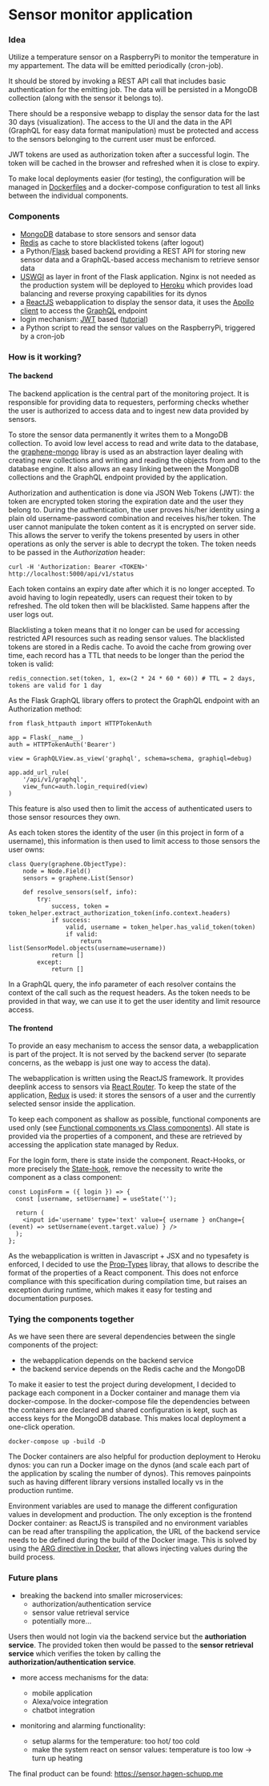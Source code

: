 # Sensor monitor application
### Idea
Utilize a temperature sensor on a RaspberryPi to monitor the temperature in my appartement. 
The data will be emitted periodically (cron-job). 

It should be stored by invoking a REST API call that includes basic authentication for the emitting job.
The data will be persisted in a MongoDB collection (along with the sensor it belongs to).

There should be a responsive webapp to display the sensor data for the last 30 days (visualization).
The access to the UI and the data in the API (GraphQL for easy data format manipulation) must be protected and 
access to the sensors belonging to the current user must be enforced.

JWT tokens are used as authorization token after a successful login. The token will be cached in the browser and refreshed when it is close to expiry.

To make local deployments easier (for testing), the configuration will be managed in [Dockerfiles](https://www.docker.com/) and a docker-compose configuration to test all links between the individual components.

### Components
* [MongoDB](https://www.mongodb.com) database to store sensors and sensor data
* [Redis](https://redis.io/) as cache to store blacklisted tokens (after logout)
* a Python/[Flask](https://flask.palletsprojects.com/en/1.1.x/) based backend providing a REST API for storing new sensor data and a GraphQL-based access mechanism to retrieve sensor data
* [USWGI](https://uwsgi-docs.readthedocs.io/en/latest/) as layer in front of the Flask application. Nginx is not needed as the production system will be deployed to [Heroku](https://heroku.com/) which provides load balancing and reverse proxying capabilities for its dynos
* a [ReactJS](https://reactjs.org/) webapplication to display the sensor data, it uses the [Apollo client](https://www.apollographql.com/docs/react/) to access the [GraphQL](https://graphql.org/) endpoint
* login mechanism: [JWT](https://jwt.io/) based ([tutorial](https://realpython.com/token-based-authentication-with-flask/))
* a Python script to read the sensor values on the RaspberryPi, triggered by a cron-job

### How is it working?
#### The backend
The backend application is the central part of the monitoring project. It is responsible for providing data to requesters, performing checks whether the user is authorized to access data and to ingest new data provided by sensors.

To store the sensor data permanently it writes them to a MongoDB collection. To avoid low level access to read and write data to the database, the [graphene-mongo](https://github.com/graphql-python/graphene-mongo) libray is used as an abstraction layer dealing with creating new collections and writing and reading the objects from and to the database engine. It also allows an easy linking between the MongoDB collections and the GraphQL endpoint provided by the application. 

Authorization and authentication is done via JSON Web Tokens (JWT): the token are encrypted token storing the expiration date and the user they belong to. During the authentication, the user proves his/her identity using a plain old username-password combination and receives his/her token. The user cannot manipulate the token content as it is encrypted on server side. This allows the server to verify the tokens presented by users in other operations as only the server is able to decrypt the token. The token needs to be passed in the *Authorization* header:

```
curl -H 'Authorization: Bearer <TOKEN>' http://localhost:5000/api/v1/status
```

Each token contains an expiry date after which it is no longer accepted. To avoid having to login repeatedly, users can request their token to by refreshed. The old token then will be blacklisted. Same happens after the user logs out.

Blacklisting a token means that it no longer can be used for accessing restricted API resources such as reading sensor values. The blacklisted tokens are stored in a Redis cache. To avoid the cache from growing over time, each record has a TTL that needs to be longer than the period the token is valid:

```
redis_connection.set(token, 1, ex=(2 * 24 * 60 * 60)) # TTL = 2 days, tokens are valid for 1 day
```

As the Flask GraphQL library offers to protect the GraphQL endpoint with an Authorization method: 

```
from flask_httpauth import HTTPTokenAuth

app = Flask(__name__)
auth = HTTPTokenAuth('Bearer')

view = GraphQLView.as_view('graphql', schema=schema, graphiql=debug)

app.add_url_rule(
    '/api/v1/graphql',
    view_func=auth.login_required(view)
)
```

This feature is also used then to limit the access of authenticated users to those sensor resources they own.

As each token stores the identity of the user (in this project in form of a username), this information is then used to limit access to those sensors the user owns:

```
class Query(graphene.ObjectType):
    node = Node.Field()
    sensors = graphene.List(Sensor)

    def resolve_sensors(self, info):
        try:
            success, token = token_helper.extract_authorization_token(info.context.headers)
            if success:
                valid, username = token_helper.has_valid_token(token)
                if valid:
                    return list(SensorModel.objects(username=username))
            return []
        except:
            return []
```

In a GraphQL query, the info parameter of each resolver contains the context of the call such as the request headers. As the token needs to be provided in that way, we can use it to get the user identity and limit resource access.

#### The frontend
To provide an easy mechanism to access the sensor data, a webapplication is part of the project. It is not served by the backend server (to separate concerns, as the webapp is just one way to access the data).

The webapplication is written using the ReactJS framework. It provides deeplink access to sensors via [React Router](https://reacttraining.com/react-router/). To keep the state of the application, [Redux](https://redux.js.org/) is used: it stores the sensors of a user and the currently selected sensor inside the application.

To keep each component as shallow as possible, functional components are used only (see [Functional components vs Class components](https://medium.com/@Zwenza/functional-vs-class-components-in-react-231e3fbd7108)). All state is provided via the properties of a component, and these are retrieved by accessing the application state managed by Redux. 

For the login form, there is state inside the component. React-Hooks, or more precisely the [State-hook](https://reactjs.org/docs/hooks-state.html), remove the necessity to write the component as a class component:

```
const LoginForm = ({ login }) => {
  const [username, setUsername] = useState('');
  
  return (
    <input id='username' type='text' value={ username } onChange={ (event) => setUsername(event.target.value) } />
  );
};
```

As the webapplication is written in Javascript + JSX and no typesafety is enforced, I decided to use the [Prop-Types](https://www.npmjs.com/package/prop-types) libray, that allows to describe the format of the properties of a React component. This does not enforce compliance with this specification during compilation time, but raises an exception during runtime, which makes it easy for testing and documentation purposes.

### Tying the components together
As we have seen there are several dependencies between the single components of the project:
* the webapplication depends on the backend service
* the backend service depends on the Redis cache and the MongoDB

To make it easier to test the project during development, I decided to package each component in a Docker container and manage them via docker-compose.
In the docker-compose file the dependencies between the containers are declared and shared configuration is kept, such as access keys for the MongoDB database. This makes local deployment a one-click operation.

```
docker-compose up -build -D
```

The Docker containers are also helpful for production deployment to Heroku dynos: you can run a Docker image on the dynos (and scale each part of the application by scaling the number of dynos). This removes painpoints such as having different library versions installed locally vs in the production runtime.

Environment variables are used to manage the different configuration values in development and production. The only exception is the frontend Docker container: as ReactJS is transpiled and no environment variables can be read after transpiling the application, the URL of the backend service needs to be defined during the build of the Docker image. This is solved by using the [ARG directive in Docker](https://vsupalov.com/docker-arg-env-variable-guide/), that allows injecting values during the build process.

### Future plans
* breaking the backend into smaller microservices:
  * authorization/authentication service
  * sensor value retrieval service
  * potentially more...

Users then would not login via the backend service but the **authoriation service**. The provided token then would be passed to the **sensor retrieval service** which verifies the token by calling the **authorization/authentication service**.

* more access mechanisms for the data:
  * mobile application
  * Alexa/voice integration
  * chatbot integration

* monitoring and alarming functionality:
  * setup alarms for the temperature: too hot/ too cold
  * make the system react on sensor values: temperature is too low -> turn up heating

The final product can be found: https://sensor.hagen-schupp.me
